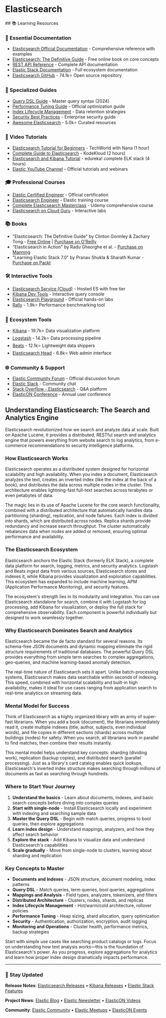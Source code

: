 # Elasticsearch

<GitHubButtons />
## 📚 Learning Resources

### 📖 Essential Documentation
- [Elasticsearch Official Documentation](https://www.elastic.co/guide/en/elasticsearch/reference/current/) - Comprehensive reference with examples
- [Elasticsearch: The Definitive Guide](https://www.elastic.co/guide/en/elasticsearch/guide/current/) - Free online book on core concepts
- [REST API Reference](https://www.elastic.co/guide/en/elasticsearch/reference/current/rest-apis.html) - Complete API documentation
- [Elastic Stack Documentation](https://www.elastic.co/guide/) - Full ecosystem documentation
- [Elasticsearch GitHub](https://github.com/elastic/elasticsearch) - 74.1k⭐ Open source repository

### 📝 Specialized Guides
- [Query DSL Guide](https://www.elastic.co/guide/en/elasticsearch/reference/current/query-dsl.html) - Master query syntax (2024)
- [Performance Tuning Guide](https://www.elastic.co/guide/en/elasticsearch/reference/current/tune-for-search-speed.html) - Official optimization guide
- [Index Lifecycle Management](https://www.elastic.co/guide/en/elasticsearch/reference/current/index-lifecycle-management.html) - Data retention strategies
- [Security Best Practices](https://www.elastic.co/guide/en/elasticsearch/reference/current/security-getting-started.html) - Enterprise security guide
- [Awesome Elasticsearch](https://github.com/dzharii/awesome-elasticsearch) - 5.0k⭐ Curated resources

### 🎥 Video Tutorials
- [Elasticsearch Tutorial for Beginners](https://www.youtube.com/watch?v=gS_nHTWZEJ8) - TechWorld with Nana (1 hour)
- [Complete Guide to Elasticsearch](https://www.youtube.com/watch?v=4q0bCb8MhYY) - KodeKloud (2 hours)
- [Elasticsearch and Kibana Tutorial](https://www.youtube.com/watch?v=gQ1c1uILyKI) - edureka! complete ELK stack (4 hours)
- [Elastic YouTube Channel](https://www.youtube.com/c/elasticsearch) - Official tutorials and webinars

### 🎓 Professional Courses
- [Elastic Certified Engineer](https://training.elastic.co/exam/elastic-certified-engineer) - Official certification
- [Elasticsearch Engineer](https://www.elastic.co/training/elasticsearch-engineer) - Elastic training course
- [Complete Elasticsearch Masterclass](https://www.udemy.com/course/complete-elasticsearch-masterclass-with-kibana-and-logstash/) - Udemy comprehensive course
- [Elasticsearch on Cloud Guru](https://acloudguru.com/course/elasticsearch-deep-dive) - Interactive labs

### 📚 Books
- "Elasticsearch: The Definitive Guide" by Clinton Gormley & Zachary Tong - [Free Online](https://www.elastic.co/guide/en/elasticsearch/guide/current/) | [Purchase on O'Reilly](https://www.oreilly.com/library/view/elasticsearch-the-definitive/9781449358532/)
- "Elasticsearch in Action" by Radu Gheorghe et al. - [Purchase on Manning](https://www.manning.com/books/elasticsearch-in-action-second-edition)
- "Learning Elastic Stack 7.0" by Pranav Shukla & Sharath Kumar - [Purchase on Packt](https://www.packtpub.com/product/learning-elastic-stack-7-0-second-edition/9781838550363)

### 🛠️ Interactive Tools
- [Elasticsearch Service (Cloud)](https://cloud.elastic.co/) - Hosted ES with free tier
- [Kibana Dev Tools](https://www.elastic.co/guide/en/kibana/current/console-kibana.html) - Interactive query console
- [Elasticsearch Playground](https://www.elastic.co/training/free#quick-starts) - Official hands-on labs
- [Rally](https://github.com/elastic/rally) - 1.9k⭐ Performance benchmarking tool

### 🚀 Ecosystem Tools
- [Kibana](https://github.com/elastic/kibana) - 19.7k⭐ Data visualization platform
- [Logstash](https://github.com/elastic/logstash) - 14.2k⭐ Data processing pipeline
- [Beats](https://github.com/elastic/beats) - 12.1k⭐ Lightweight data shippers
- [Elasticsearch Head](https://github.com/mobz/elasticsearch-head) - 6.8k⭐ Web admin interface

### 🌐 Community & Support
- [Elastic Community Forum](https://discuss.elastic.co/) - Official discussion forum
- [Elastic Slack](https://ela.st/slack) - Community chat
- [Stack Overflow - Elasticsearch](https://stackoverflow.com/questions/tagged/elasticsearch) - Q&A platform
- [ElasticON Conference](https://www.elastic.co/elasticon/) - Annual user conference

## Understanding Elasticsearch: The Search and Analytics Engine

Elasticsearch revolutionized how we search and analyze data at scale. Built on Apache Lucene, it provides a distributed, RESTful search and analytics engine that powers everything from website search to log analytics, from e-commerce recommendations to security intelligence platforms.

### How Elasticsearch Works

Elasticsearch operates as a distributed system designed for horizontal scalability and high availability. When you index a document, Elasticsearch analyzes the text, creates an inverted index (like the index at the back of a book), and distributes the data across multiple nodes in the cluster. This architecture enables lightning-fast full-text searches across terabytes or even petabytes of data.

The magic lies in its use of Apache Lucene for the core search functionality, combined with a distributed architecture that automatically handles data partitioning (sharding), replication, and node failures. Each index is divided into shards, which are distributed across nodes. Replica shards provide redundancy and increase search throughput. The cluster automatically rebalances data when nodes are added or removed, ensuring optimal performance and availability.

### The Elasticsearch Ecosystem

Elasticsearch anchors the Elastic Stack (formerly ELK Stack), a complete data platform for search, logging, metrics, and security analytics. Logstash and Beats ingest data from various sources, Elasticsearch stores and indexes it, while Kibana provides visualization and exploration capabilities. This ecosystem has expanded to include machine learning, APM (Application Performance Monitoring), and security features.

The ecosystem's strength lies in its modularity and integration. You can use Elasticsearch standalone for search, combine it with Logstash for log processing, add Kibana for visualization, or deploy the full stack for comprehensive observability. Each component is powerful individually but designed to work seamlessly together.

### Why Elasticsearch Dominates Search and Analytics

Elasticsearch became the de facto standard for several reasons. Its schema-free JSON documents and dynamic mapping eliminate the rigid structure requirements of traditional databases. The powerful Query DSL provides everything from simple term searches to complex aggregations, geo-queries, and machine learning-based anomaly detection.

The real-time nature of Elasticsearch sets it apart. Unlike batch-processing systems, Elasticsearch makes data searchable within seconds of indexing. This speed, combined with horizontal scalability and built-in high availability, makes it ideal for use cases ranging from application search to real-time analytics on streaming data.

### Mental Model for Success

Think of Elasticsearch as a highly organized library with an army of super-fast librarians. When you add a book (document), the librarians immediately read it, create multiple indexes (title, author, subjects, even individual words), and file copies in different sections (shards) across multiple buildings (nodes) for safety. When you search, all librarians work in parallel to find matches, then combine their results instantly.

This mental model helps understand key concepts: sharding (dividing work), replication (backup copies), and distributed search (parallel processing). Just as a library's card catalog enables quick lookups, Elasticsearch's inverted index structure makes searching through millions of documents as fast as searching through hundreds.

### Where to Start Your Journey

1. **Understand the basics** - Learn about documents, indexes, and basic search concepts before diving into complex queries
2. **Start with single-node** - Install Elasticsearch locally and experiment with indexing and searching sample data
3. **Master the Query DSL** - Begin with match queries, progress to bool queries, then explore aggregations
4. **Learn index design** - Understand mappings, analyzers, and how they affect search behavior
5. **Explore the stack** - Add Kibana to visualize data and understand Elasticsearch's capabilities
6. **Scale gradually** - Move from single-node to clusters, learning about sharding and replication

### Key Concepts to Master

- **Documents and Indexes** - JSON structure, document modeling, index patterns
- **Query DSL** - Match queries, term queries, bool queries, aggregations
- **Mappings and Analysis** - Field types, analyzers, tokenizers, and filters  
- **Distributed Architecture** - Clusters, nodes, shards, and replicas
- **Index Lifecycle Management** - Hot/warm/cold architecture, rollover policies
- **Performance Tuning** - Heap sizing, shard allocation, query optimization
- **Security** - Authentication, authorization, encryption, audit logging
- **Monitoring and Operations** - Cluster health, performance metrics, backup strategies

Start with simple use cases like searching product catalogs or logs. Focus on understanding how text analysis works—this is the foundation of Elasticsearch's power. As you progress, explore aggregations for analytics and learn how proper index design dramatically impacts performance.

---

### 📡 Stay Updated

**Release Notes**: [Elasticsearch Releases](https://www.elastic.co/guide/en/elasticsearch/reference/current/release-notes.html) • [Kibana Releases](https://www.elastic.co/guide/en/kibana/current/release-notes.html) • [Elastic Stack Features](https://www.elastic.co/what-is/new)

**Project News**: [Elastic Blog](https://www.elastic.co/blog/) • [Elastic Newsletter](https://www.elastic.co/subscriptions) • [ElasticON Videos](https://www.elastic.co/elasticon/)

**Community**: [Elastic Community](https://discuss.elastic.co/) • [Elastic Meetups](https://www.meetup.com/topics/elasticsearch/) • [ElasticON Events](https://www.elastic.co/events)